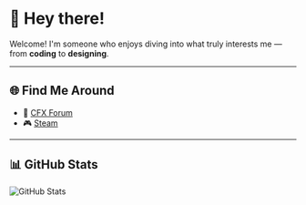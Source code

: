 # 👋 Hey there!

Welcome! I'm someone who enjoys diving into what truly interests me — from **coding** to **designing**.

---

## 🌐 Find Me Around

- 🧩 [CFX Forum](https://forum.cfx.re/u/mudilane)  
- 🎮 [Steam](https://steamcommunity.com/id/kar1sma)

---

## 📊 GitHub Stats

![GitHub Stats](https://github-readme-stats.vercel.app/api?username=nocapscripts&show_icons=true&theme=dracula)
